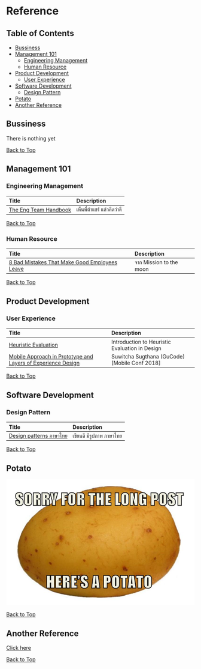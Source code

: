 # Reference

## Table of Contents

-   [Bussiness](#bussiness)
-   [Management 101](#management-101)
    -   [Engineering Management](#engineering-management)
    -   [Human Resource](#human-resource)
-   [Product Development](#product-development)
    -   [User Experience](#user-experience)
-   [Software Development](#software-development)
    -   [Design Pattern](#design-pattern)
-   [Potato](#potato)
-   [Another Reference](#another-reference)

## Bussiness

There is nothing yet

[Back to Top](#table-of-contents)

## Management 101

### Engineering Management

| Title                                                            | Description                 |
| :--------------------------------------------------------------- | :-------------------------- |
| [The Eng Team Handbook](https://github.com/raylene/eng-handbook) | เห็นพี่ต้าแชร์ แล้วคิดว่าดี |

[Back to Top](#table-of-contents)

### Human Resource

| Title                                                                                                                                                                | Description             |
| :------------------------------------------------------------------------------------------------------------------------------------------------------------------- | :---------------------- |
| [8 Bad Mistakes That Make Good Employees Leave](https://www.forbes.com/sites/travisbradberry/2016/09/07/8-bad-mistakes-that-make-good-employees-leave/#24fdfb1943b7) | จาก Mission to the moon |

[Back to Top](#table-of-contents)

## Product Development

### User Experience

| Title                                                                                        | Description                                    |
| :------------------------------------------------------------------------------------------- | :--------------------------------------------- |
| [Heuristic Evaluation](https://uxknowledgebase.com/heuristic-evaluation-897bcd3ffcf4)        | Introduction to Heuristic Evaluation in Design |
| [Mobile Approach in Prototype and Layers of Experience Design](https://youtu.be/oE94Qv3E48Q) | Suwitcha Sugthana (GuCode) [Mobile Conf 2018]  |

[Back to Top](#table-of-contents)

## Software Development

### Design Pattern

| Title                                                                  | Description              |
| :--------------------------------------------------------------------- | :----------------------- |
| [Design patterns ภาษาไทย](https://github.com/saladpuk/design-patterns) | เขียนดี มีรูปภาพ ภาษาไทย |

[Back to Top](#table-of-contents)

## Potato

![Sorry for the Long Post, here's a Potato](../asset/potato.jpg)

[Back to Top](#table-of-contents)

## Another Reference

[Click here](another-ref.md)

[Back to Top](#table-of-contents)
